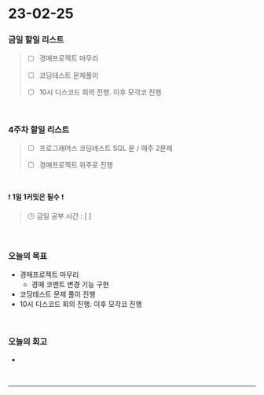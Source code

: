 # 23-02-25
### 금일 할일 리스트
> - [ ]  경매프로젝트 마무리
>
> - [ ]  코딩테스트 문제풀이
>
> - [ ]  10시 디스코드 회의 진행. 이후 모각코 진행


<br/>

### 4주차 할일 리스트  
> - [ ]  프로그래머스 코딩테스트 SQL 문 / 매주 2문제  
>
> - [ ]  경매프로젝트 위주로 진행

<br/>

❗ **1일 1커밋은 필수** ❗
> 🕒 금일 공부 시간 : [ ]
  
<br/>

### 오늘의 목표
- 경매프로젝트 마무리
    - 경매 코멘트 변경 기능 구현
- 코딩테스트 문제 풀이 진행
- 10시 디스코드 회의 진행. 이후 모각코 진행

<br>

### 오늘의 회고
- 

<br/>

------------  